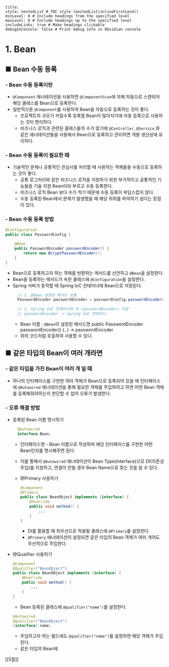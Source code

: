 ```table-of-contents
title: 
style: nestedList # TOC style (nestedList|inlineFirstLevel)
minLevel: 0 # Include headings from the specified level
maxLevel: 0 # Include headings up to the specified level
includeLinks: true # Make headings clickable
debugInConsole: false # Print debug info in Obsidian console
```

# 1. Bean
## ■ Bean 수동 등록

### - Bean 수동 등록이란
- `@Component` 애너테이션을 사용하면 `@ComponentScan`에 의해 자동으로 스캔되어 해당 클래스를 Bean으로 등록한다.
- 일반적으론 `@Component`를 사용하여 Bean을 자동으로 등록하는 것이 좋다.
	- 프로젝트의 규모가 커질수록 등록할 Bean이 많아지기에 자동 등록으로 사용하는 것이 편리하다.
	- 비즈니스 로직과 관련된 클래스들의 수가 많기에 `@Controller`, `@Service` 와 같은 애너테이션들을 사용해서 Bean으로 등록하고 관리하면 개발 생산성에 유리하다.

### - Bean 수동 등록이 필요한 때
- 기술적인 문제나 공통적인 관심사를 처리할 때 사용하는 객체들을 수동으로 등록하는 것이 좋다.
	- 공통 로그처리와 같은 비즈니스 로직을 지원하기 위한 부가적이고 공통적인 기능들을 기술 지원 Bean이라 부르고 수동 등록한다.
	- 비즈니스 로직 Bean 보다 수가 적기 때문에 수동 등록이 부담스럽지 않다.
	- 수동 등록된 Bean에서 문제가 발생했을 때 해당 위취를 파악하기 쉽다는 장점이 있다.

### - Bean 수동 등록 방법
``` java
@Configuration
public class PasswordConfig {

    @Bean
    public PasswordEncoder passwordEncoder() {
        return new BCryptPasswordEncoder();
    }
}
```
- Bean으로 등록하고자 하는 객체를 반환하는 메서드를 선언하고 `@Bean`을 설정한다.
- Bean을 등록하는 메서드가 속한 클래스에 `@Configuration`을 설정한다.
- Spring 서버가 동작할 때 Spring IoC 컨테이너에 Bean으로 저장된다.
  ``` java
	// 1. @Bean 설정된 메서드 호출
	PasswordEncoder passwordEncoder = passwordConfig.passwordEncoder();
	
	// 2. Spring IoC 컨테이너에 빈 (passwordEncoder) 저장
	// passwordEncoder -> Spring IoC 컨테이너
	```
	- Bean 이름 : `@Bean`이 설정된 메서드명
	  public PasswordEncoder passwordEncoder() {..} → passwordEncoder
	- 위의 코드처럼 호출하여 사용할 수 있다.

## ■ 같은 타입의 Bean이 여러 개라면
### - 같은 타입을 가진 Bean이 여러 개 일 때
- 하나의 인터페이스를 구현한 여러 객체가 Bean으로 등록되어 있을 때 인터페이스에 `@Autowired` 애너테이션을 통해 필요한 객체를 주입하려고 하면 어떤 Bean 객체를 등록해줘야하는지 판단할 수 없어 오류가 발생한다.

### - 오류 해결 방법
- 등록된 Bean 이름 명시하기
  ``` java
	@Autowired
	interface Bean;
	```
	- 인터페이스명 - Bean 이름으로 작성하여 해당 인터페이스를 구현한 어떤 Bean인지를 명시해주면 된다.
	- 이를 통해서 `@Autowired` 애너테이션이 Bean Type(interface)으로 DI(의존성 주입)를 지원하고, 연결이 안될 경우 Bean Name으로 찾는 것을 알 수 있다.
	  
  - @Primary 사용하기
    ``` java
	@Component
	@Primary
	public class BeanObject implements (interface) {
		@Override
		public void method() {
			...
		}
	}
	```
	  - DI를 활용할 때 최우선으로 적용될 클래스에 `@Primary`를 설정한다.
	  - `@Primary` 애너테이션이 설정되면 같은 타입의 Bean 객체가 여러 개여도 우선적으로 주입한다.
	
- @Qualifier 사용하기
	``` java
	@Component
	@Qualifier("BeanObject")
	public class BeanObject implements (interface) {
		@Override
		public void method() {
			...
		}
	}
	```
	- Bean 등록된 클래스에 `@qualifier("name")`를 설정한다.
	  
	``` java
	@Autowired
	@Qualifier("BeanObject")
	(interface) name;
	```
	- 주입하고자 하는 필드에도 `@qualifier("name")`를 설정하면 해당 객체가 주입된다.
	- 같은 타입의 Bean에 




















[[5월]]
